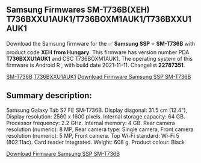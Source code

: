 <h2>Samsung Firmwares SM-T736B(XEH) T736BXXU1AUK1/T736BOXM1AUK1/T736BXXU1AUK1</h2>
Download the Samsung firmware for the ✅ <strong>Samsung SSP </strong> ⭐ <strong>SM-T736B</strong> with product code <strong>XEH</strong> <strong> from Hungary</strong>. This firmware has version number PDA <strong>T736BXXU1AUK1</strong> and CSC T736BOXM1AUK1. The operating system of this firmware is Android R , with build date 2021-11-11. Changelist <strong>22787351</strong>.


[SM-T736B](https://samfirm.shop/samsung/model/SM-T736B)
[T736BXXU1AUK1](https://samfirm.shop/samsung/pda/T736BXXU1AUK1)
[Download Firmware Samsung SSP SM-T736B](https://samfirm.shop/samsung/firmware/473647)
<h2>Summary description:</h2>
<p>Samsung Galaxy Tab S7 FE SM-T736B. Display diagonal: 31.5 cm (12.4"), Display resolution: 2560 x 1600 pixels. Internal storage capacity: 64 GB. Processor frequency: 2.2 GHz. Internal memory: 4 GB. Rear camera resolution (numeric): 8 MP, Rear camera type: Single camera, Front camera resolution (numeric): 5 MP, Front camera. Top Wi-Fi standard: Wi-Fi 5 (802.11ac). Card reader integrated. Weight: 608 g. Product colour: Black</p>


[Download Firmware Samsung SSP SM-T736B](https://samfirm.shop/samsung/firmware/473647)
